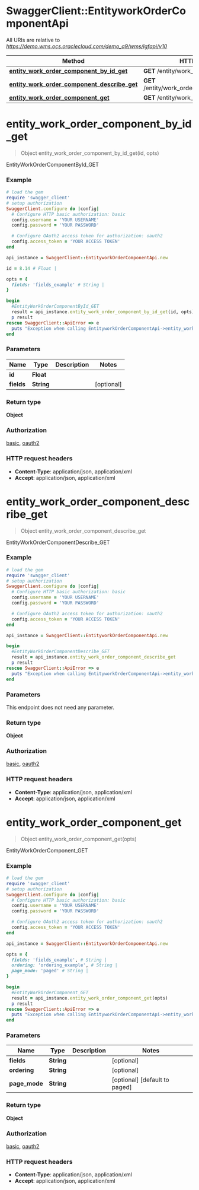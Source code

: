 # SwaggerClient::EntityworkOrderComponentApi

All URIs are relative to *https://demo.wms.ocs.oraclecloud.com/demo_a9/wms/lgfapi/v10*

Method | HTTP request | Description
------------- | ------------- | -------------
[**entity_work_order_component_by_id_get**](EntityworkOrderComponentApi.md#entity_work_order_component_by_id_get) | **GET** /entity/work_order_component/{id} | EntityWorkOrderComponentById_GET
[**entity_work_order_component_describe_get**](EntityworkOrderComponentApi.md#entity_work_order_component_describe_get) | **GET** /entity/work_order_component/describe | EntityWorkOrderComponentDescribe_GET
[**entity_work_order_component_get**](EntityworkOrderComponentApi.md#entity_work_order_component_get) | **GET** /entity/work_order_component | EntityWorkOrderComponent_GET


# **entity_work_order_component_by_id_get**
> Object entity_work_order_component_by_id_get(id, opts)

EntityWorkOrderComponentById_GET



### Example
```ruby
# load the gem
require 'swagger_client'
# setup authorization
SwaggerClient.configure do |config|
  # Configure HTTP basic authorization: basic
  config.username = 'YOUR USERNAME'
  config.password = 'YOUR PASSWORD'

  # Configure OAuth2 access token for authorization: oauth2
  config.access_token = 'YOUR ACCESS TOKEN'
end

api_instance = SwaggerClient::EntityworkOrderComponentApi.new

id = 8.14 # Float | 

opts = { 
  fields: 'fields_example' # String | 
}

begin
  #EntityWorkOrderComponentById_GET
  result = api_instance.entity_work_order_component_by_id_get(id, opts)
  p result
rescue SwaggerClient::ApiError => e
  puts "Exception when calling EntityworkOrderComponentApi->entity_work_order_component_by_id_get: #{e}"
end
```

### Parameters

Name | Type | Description  | Notes
------------- | ------------- | ------------- | -------------
 **id** | **Float**|  | 
 **fields** | **String**|  | [optional] 

### Return type

**Object**

### Authorization

[basic](../README.md#basic), [oauth2](../README.md#oauth2)

### HTTP request headers

 - **Content-Type**: application/json, application/xml
 - **Accept**: application/json, application/xml



# **entity_work_order_component_describe_get**
> Object entity_work_order_component_describe_get

EntityWorkOrderComponentDescribe_GET



### Example
```ruby
# load the gem
require 'swagger_client'
# setup authorization
SwaggerClient.configure do |config|
  # Configure HTTP basic authorization: basic
  config.username = 'YOUR USERNAME'
  config.password = 'YOUR PASSWORD'

  # Configure OAuth2 access token for authorization: oauth2
  config.access_token = 'YOUR ACCESS TOKEN'
end

api_instance = SwaggerClient::EntityworkOrderComponentApi.new

begin
  #EntityWorkOrderComponentDescribe_GET
  result = api_instance.entity_work_order_component_describe_get
  p result
rescue SwaggerClient::ApiError => e
  puts "Exception when calling EntityworkOrderComponentApi->entity_work_order_component_describe_get: #{e}"
end
```

### Parameters
This endpoint does not need any parameter.

### Return type

**Object**

### Authorization

[basic](../README.md#basic), [oauth2](../README.md#oauth2)

### HTTP request headers

 - **Content-Type**: application/json, application/xml
 - **Accept**: application/json, application/xml



# **entity_work_order_component_get**
> Object entity_work_order_component_get(opts)

EntityWorkOrderComponent_GET



### Example
```ruby
# load the gem
require 'swagger_client'
# setup authorization
SwaggerClient.configure do |config|
  # Configure HTTP basic authorization: basic
  config.username = 'YOUR USERNAME'
  config.password = 'YOUR PASSWORD'

  # Configure OAuth2 access token for authorization: oauth2
  config.access_token = 'YOUR ACCESS TOKEN'
end

api_instance = SwaggerClient::EntityworkOrderComponentApi.new

opts = { 
  fields: 'fields_example', # String | 
  ordering: 'ordering_example', # String | 
  page_mode: 'paged' # String | 
}

begin
  #EntityWorkOrderComponent_GET
  result = api_instance.entity_work_order_component_get(opts)
  p result
rescue SwaggerClient::ApiError => e
  puts "Exception when calling EntityworkOrderComponentApi->entity_work_order_component_get: #{e}"
end
```

### Parameters

Name | Type | Description  | Notes
------------- | ------------- | ------------- | -------------
 **fields** | **String**|  | [optional] 
 **ordering** | **String**|  | [optional] 
 **page_mode** | **String**|  | [optional] [default to paged]

### Return type

**Object**

### Authorization

[basic](../README.md#basic), [oauth2](../README.md#oauth2)

### HTTP request headers

 - **Content-Type**: application/json, application/xml
 - **Accept**: application/json, application/xml



